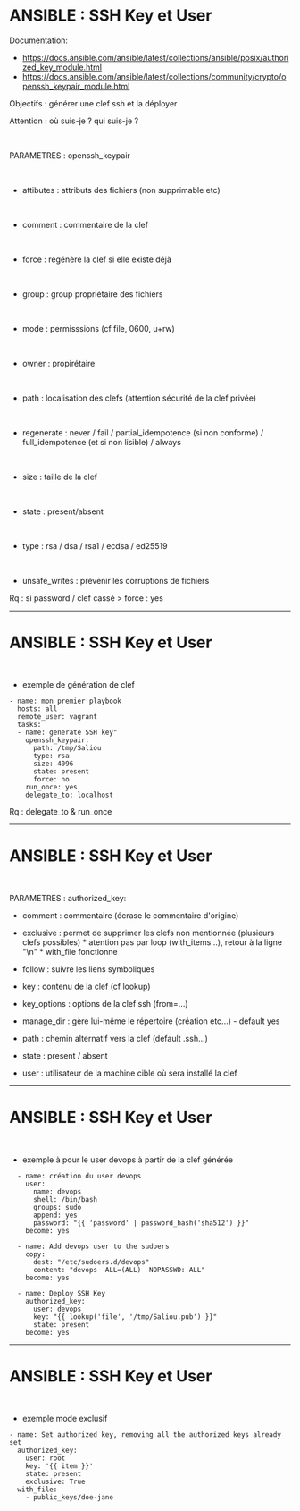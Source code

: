 

# ANSIBLE : SSH Key et User


Documentation:
* https://docs.ansible.com/ansible/latest/collections/ansible/posix/authorized_key_module.html
* https://docs.ansible.com/ansible/latest/collections/community/crypto/openssh_keypair_module.html

Objectifs : générer une clef ssh et la déployer

Attention : où suis-je ? qui suis-je ?

<br>

PARAMETRES : openssh_keypair

<br>

* attibutes : attributs des fichiers (non supprimable etc)

<br>

* comment : commentaire de la clef

<br>

* force : regénère la clef si elle existe déjà

<br>

* group : group propriétaire des fichiers

<br>

* mode : permisssions (cf file, 0600, u+rw)

<br>

* owner : propirétaire

<br>

* path : localisation des clefs (attention sécurité de la clef privée)

<br>

* regenerate : never / fail / partial_idempotence (si non conforme) / full_idempotence (et si non lisible) / always

<br>

* size : taille de la clef

<br>

* state : present/absent

<br>

* type : rsa / dsa / rsa1 / ecdsa / ed25519

<br>

* unsafe_writes : prévenir les corruptions de fichiers

Rq : si password / clef cassé > force : yes

--------------------------------------------------------------------------------------------------

# ANSIBLE : SSH Key et User


<br>

* exemple de génération de clef

``` 
- name: mon premier playbook
  hosts: all
  remote_user: vagrant
  tasks:
  - name: generate SSH key"
    openssh_keypair:
      path: /tmp/Saliou
      type: rsa
      size: 4096
      state: present
      force: no
    run_once: yes
    delegate_to: localhost
```

Rq : delegate_to & run_once


--------------------------------------------------------------------------------------------------

# ANSIBLE : SSH Key et User


<br>

PARAMETRES : authorized_key:

* comment : commentaire (écrase le commentaire d'origine)

* exclusive : permet de supprimer les clefs non mentionnée (plusieurs clefs possibles)
			* atention pas par loop (with_items...), retour à la ligne "\n"
			* with_file fonctionne

* follow : suivre les liens symboliques

* key : contenu de la clef (cf lookup)

* key_options : options de la clef ssh (from=<ip>...)

* manage_dir : gère lui-même le répertoire (création etc...) - default yes

* path : chemin alternatif vers la clef (default .ssh...)

* state : present / absent

* user : utilisateur de la machine cible où sera installé la clef



--------------------------------------------------------------------------------------------------

# ANSIBLE : SSH Key et User


<br>

* exemple à pour le user devops à partir de la clef générée

```
  - name: création du user devops
    user:
      name: devops
      shell: /bin/bash
      groups: sudo
      append: yes
      password: "{{ 'password' | password_hash('sha512') }}"
    become: yes

  - name: Add devops user to the sudoers
    copy:
      dest: "/etc/sudoers.d/devops"
      content: "devops  ALL=(ALL)  NOPASSWD: ALL"
    become: yes

  - name: Deploy SSH Key
    authorized_key: 
      user: devops
      key: "{{ lookup('file', '/tmp/Saliou.pub') }}"
      state: present
    become: yes
```

--------------------------------------------------------------------------------------------------

# ANSIBLE : SSH Key et User


<br>

* exemple mode exclusif

```
- name: Set authorized key, removing all the authorized keys already set
  authorized_key:
    user: root
    key: '{{ item }}'
    state: present
    exclusive: True
  with_file:
    - public_keys/doe-jane
```
